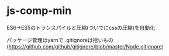 # js-comp-min
ES6→ES5のトランスパイルと圧縮(ついでにcssの圧縮)を自動化

パッケージ管理はyarnで
.gitignoreは拾いもの(https://github.com/github/gitignore/blob/master/Node.gitignore)
